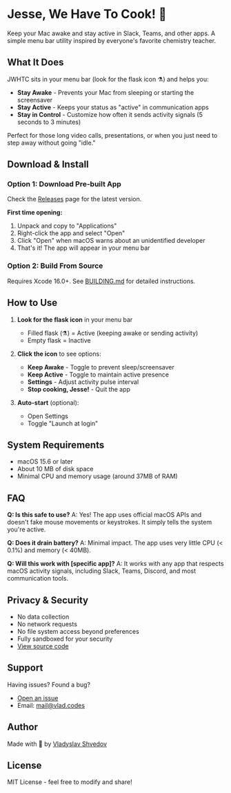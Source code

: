 # Jesse, We Have To Cook! 🧪

Keep your Mac awake and stay active in Slack, Teams, and other apps. A simple menu bar utility inspired by everyone's favorite chemistry teacher.

## What It Does

JWHTC sits in your menu bar (look for the flask icon ⚗️) and helps you:

- **Stay Awake** - Prevents your Mac from sleeping or starting the screensaver
- **Stay Active** - Keeps your status as "active" in communication apps
- **Stay in Control** - Customize how often it sends activity signals (5 seconds to 3 minutes)

Perfect for those long video calls, presentations, or when you just need to step away without going "idle."

## Download & Install

### Option 1: Download Pre-built App
Check the [Releases](https://github.com/vshvedov/JesseWeHaveToCook/releases) page for the latest version.

**First time opening:**
1. Unpack and copy to "Applications"
2. Right-click the app and select "Open"
3. Click "Open" when macOS warns about an unidentified developer
4. That's it! The app will appear in your menu bar

### Option 2: Build From Source
Requires Xcode 16.0+. See [BUILDING.md](BUILDING.md) for detailed instructions.

## How to Use

1. **Look for the flask icon** in your menu bar
   - Filled flask (⚗️) = Active (keeping awake or sending activity)
   - Empty flask = Inactive

2. **Click the icon** to see options:
   - **Keep Awake** - Toggle to prevent sleep/screensaver
   - **Keep Active** - Toggle to maintain active presence
   - **Settings** - Adjust activity pulse interval
   - **Stop cooking, Jesse!** - Quit the app

3. **Auto-start** (optional):
   - Open Settings
   - Toggle "Launch at login"

## System Requirements

- macOS 15.6 or later
- About 10 MB of disk space
- Minimal CPU and memory usage (around 37MB of RAM)

## FAQ

**Q: Is this safe to use?**
A: Yes! The app uses official macOS APIs and doesn't fake mouse movements or keystrokes. It simply tells the system you're active.

**Q: Does it drain battery?**
A: Minimal impact. The app uses very little CPU (< 0.1%) and memory (< 40MB).

**Q: Will this work with [specific app]?**
A: It works with any app that respects macOS activity signals, including Slack, Teams, Discord, and most communication tools.

## Privacy & Security

- No data collection
- No network requests
- No file system access beyond preferences
- Fully sandboxed for your security
- [View source code](https://github.com/vshvedov/JesseWeHaveToCook)

## Support

Having issues? Found a bug?
- [Open an issue](https://github.com/vshvedov/JesseWeHaveToCook/issues)
- Email: mail@vlad.codes

## Author

Made with 🍵 by [Vladyslav Shvedov](https://vlad.codes)

## License

MIT License - feel free to modify and share!
